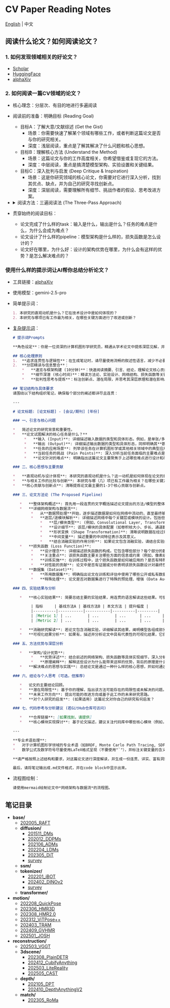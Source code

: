 # CV Paper Reading Notes

[English](./README_EN.md) | 中文

## 阅读什么论文？如何阅读论文？

### 1. 如何发现领域相关的好论文？

- [Scholar](https://www.scholar-inbox.com/)
- [HuggingFace](https://huggingface.co/papers/)
- [alphaXiv](https://www.alphaxiv.org/)

### 2. 如何阅读一篇CV领域的论文？

- 核心理念：分层次、有目的地进行多遍阅读
- 阅读前的准备：明确目标 (Reading Goal)
  - 目标A：了解大意/文献综述 (Get the Gist)
    - 场景：你需要快速了解某个领域有哪些工作，或者判断这篇论文是否与你的研究相关。
    - 深度：浅层阅读，重点是了解其解决了什么问题和核心思想。
  - 目标B：理解核心方法 (Understand the Method)
    - 场景：这篇论文与你的工作高度相关，你希望借鉴或复现它的方法。
    - 深度：中层阅读，重点是搞清楚模型架构、实验设置和关键结果。
  - 目标C：深入批判与启发 (Deep Critique & Inspiration)
    - 场景：这是你研究领域的核心论文，你需要对它进行深入分析，找到其优点、缺点，并为自己的研究寻找创新点。
    - 深度：深层阅读，需要理解所有细节、挑战作者的假设、思考改进方案。
- <details>
  <summary>阅读方法：三遍阅读法 (The Three-Pass Approach)</summary>

  - 第一遍：鸟瞰全局，建立框架 (5-10分钟)

    - 目标：快速判断论文的相关性，并建立对文章的宏观理解。**只关注“是什么”和“好不好”**。
    - 主次顺序与阅读内容：
      1. **标题 (Title)**：快速了解主题。
      2. **摘要 (Abstract)**：这是全文的精华。仔细阅读，找几个答案：
         1. 背景 (Context)：这是什么领域的问题？
         2. 问题 (Problem**)**：他们具体解决了什么痛点？
         3. 方法 (Method)：他们提出了什么核心方法？
         4. 结果 (Results)：他们的结果有多好？
      3. **图和表 (Figures & Tables)**：**这是 CV 论文的灵魂**
         1. 优先看架构图 (Architecture Figure)：它比文字更直观地展示了模型的结构。
         2. 再看结果表 (Results Table)：找到主要的结果表格，关注他们的方法（通常是加粗的那一行）和 SOTA (State-of-the-Art) 或关键基线 (Baseline) 的对比。指标是提升了还是下降了？
         3. 最后看效果图 (Qualitative Results)：看看他们生成的图像、检测框或分割结果，直观感受效果好坏。
      4. 引言 (Introduction)：快速浏览，重点阅读**最后一段**。作者通常会在这里明确总结本文的贡献点 (Contributions)。
      5. 结论 (Conclusion)：快速阅读，它会重申论文的核心思想和成果，并指出未来的研究方向。
    - 第一遍读完后，你应该能回答：
      - 这篇论文解决了什么问题？
      - 它的核心思想是什么？
      - 它的主要成果是什么？
      - 这篇论文值得我花更多时间吗？

  - 第二遍：深入细节，理解方法 (约1小时)

    - 目标：搞清楚方法的具体实现细节。**重点关注“怎么做”和“怎么评”**。
    - 主次顺序与阅读内容：
      1. **方法论 (Methodology / Approach)**：这是本轮的阅读核心。
         1. 仔细重读架构图，并与正文描述进行对应，确保你理解数据是如何在模型中流动的。
         2. 关注关键模块：作者通常会详细介绍他们提出的创新点（例如，一个新的注意力模块、一个新的损失函数）。理解这些模块的输入、输出和内部计算逻辑。
         3. 标记不懂的术语和公式：暂时不要卡在复杂的数学推导上，先标记下来，尝试理解公式的**物理意义**（目的）。
      2. **实验设置 (Experiments / Implementation Details)**：
         1. 数据集 (Datasets)：他们用了哪些公开数据集？（如 ImageNet, COCO）
         2. 评估指标 (Evaluation Metrics)：他们用什么指标来衡量好坏？（如 mAP, IoU, PSNR）
         3. 基线模型 (Baselines)：他们主要和谁进行比较？
         4. 训练细节：学习率、优化器、数据增强等。这些信息对于复现至关重要。
      3. **消融实验 (Ablation Studies)**：**这是 CV 论文中极其重要的部分！**
         1. 作者会通过“控制变量”的方式，逐一移除或替换他们提出的新模块，以证明**每个创新点都是有效的**。仔细阅读这部分，可以让你深刻理解作者的设计思路和每个组件的贡献。
    - 第二遍读完后，你应该能：
      - 向别人清晰地解释这个模型的工作原理。
      - 理解作者是如何通过实验来证明他们的方法是有效的。
      - 对如何复现这篇论文有一个大致的规划。

  - 第三遍：批判性思考，“虚拟复现” (1-N小时)

    - 目标：达到专家级的理解，能够批判性地评估该工作，并从中获得启发。**重点关注“为什么”和“如果”**。
    - 主次顺序与阅读内容：
      1. 深入推导数学细节：回到第二遍中标记的公式，尝试从头到尾推导一遍。确保你理解其中的每一个假设。
      2. 批判性地审视方法和实验：
         1. 提问“为什么”：作者**为什么**要这么设计？有没有其他更好的选择？
         2. 寻找“漏洞”：实验对比是否公平？有没有“炼丹”的嫌疑？他们报告的指标是否掩盖了某些方面的性能下降？有没有他们刻意回避比较的强大基线？
         3. 思考局限性 (Limitations)：这个方法在什么情况下可能会失效？
      3. 精读相关工作 (Related Work)：
         1. 在理解了本文工作后，再回过头去精读相关工作部分。这能帮助你更清晰地定位这篇论文在整个领域知识图谱中的位置，理解它的**真正创新点**在哪里。
      4. 寻找启发点 (Inspiration)：
         1. 提问“如果”：**如果**我把这个模块用到我自己的任务中，会怎么样？**如果**我把 A 方法和 B 方法的优点结合起来，会怎么样？
         2. 关注结论中提到的**未来工作 (Future Work)**，这通常是很好的研究方向。
    - 第三遍读完后，你应该能：
      - 像审稿人一样，对这篇论文的优点和缺点进行全面评价。
      - 产生新的研究想法，或者知道如何将它应用到你的项目中。
      - （理想情况下）能够着手复现论文的核心代码。

  </details>

- 贯穿始终的阅读目标：
  - 论文完成了什么样的task：输入是什么，输出是什么？任务的难点是什么，为什么会成为难点？
  - 论文设计了什么样的pipeline：模型架构是什么样的，损失函数是怎么设计的？
  - 论文好在哪里，为什么好：设计的架构优势在哪里，为什么会有这样的优势？是怎么解决难点的？

### 使用什么样的提示词让AI帮你总结分析论文？

- 工具链接：[alphaXiv](https://www.alphaxiv.org/)
- 使用模型：gemini-2.5-pro
- 简单提示词：
  ```markdown
  1. 本研究的直观动机是什么？它在技术设计中是如何体现的？
  2. 本研究与哪项已有工作最为相关，在哪些关键方面进行了改进或创新？
  ```
- [复杂提示词](./.prompts/cv_paper_notes_cn.md)：
  ```markdown
  # 提示词Prompts
  
  **角色设定**：你是一位资深的计算机图形学研究员，精通从学术论文中提炼深层见解，并能以高度连贯和逻辑严谨的语言组织笔记。你的目标是生成一份不仅信息全面，而且易于理解和回顾的深度研究笔记。
  
  ## 核心处理原则
  1.  **追求连贯性与逻辑性**：在生成笔记时，请尽量使用流畅的叙述性语言，减少不必要的分点和孤立的段落。确保各个分析模块之间有自然的过渡和逻辑关联，形成一篇浑然一体的深度解读。
  2.  **分层精读与信息整合**：
      *   **速览与框架构建 (10分钟)**：快速阅读摘要、引言、结论，理解论文核心贡献和大致脉络。
      *   **细节深潜 (核心时间)**：精读方法论、实验设计、网络结构、损失函数等关键章节。
      *   **批判性思考与提炼**：标注创新点、潜在局限，并思考其深层原理和潜在影响。
  
  ## 笔记结构与具体要求
  请围绕以下结构组织笔记，确保每个部分的阐述都详尽且连贯：
  
  ---
  
  # 论文标题: [论文标题] - [会议/期刊] [年份]
  
  ### 一、引言与核心问题
  
  *   简述论文的研究背景和重要性。
  *   **论文试图解决的核心任务是什么？**
       *   **输入 (Input)**: 详细描述输入数据的类型和具体形态。例如，是单张/多张图像、点云、文本描述还是其他？请明确指出其**数据维度/Shape**（例如，对于图像是 `[Batch_size, Channels, Height, Width]`，对于点云是 `[Batch_size, Num_points, Feature_dim]`）。如果输入设计有特殊之处（如特定的编码方式、多模态输入融合等），请有条理地展开介绍。
       *   **输出 (Output)**: 详细描述输出数据的类型和具体形态，同样明确其**数据维度/Shape**。例如，是生成图像、3D模型、分割掩码、变换参数还是其他？
       *   **任务的应用场景**: 列举该任务在计算机图形学或其他相关领域中的典型应用场景。
       *   **当前任务的挑战 (Pain Points)**: 深入分析当前任务面临的主要难点是什么？为什么这些会成为难点（例如，计算复杂度高、数据稀疏性、真实感不足、泛化能力弱等）？
       *   **论文针对的难点**: 明确指出这篇论文主要聚焦于上述哪些难点进行设计和改进。
  
  ### 二、核心思想与主要贡献
  
  *   **直观动机与设计体现**: 本研究的直观动机是什么？这一动机是如何体现在论文的技术设计中的？
  *   **与相关工作的比较与创新**: 本研究与哪（几）项已有工作最为相关？在哪些关键方面对这些相关工作进行了改进或提出了新的思路？
  *   **核心贡献与创新点**: 清晰提炼论文最主要的1-3个核心贡献与创新点。
  
  ### 三、论文方法论 (The Proposed Pipeline)
  
     *   **整体架构概述**: 首先用一段连贯的文字概括描述论文提出的方法/模型的整体Pipeline。
     *   **详细网络架构与数据流**:
          *   从**数据预处理**开始，逐步描述数据是如何在网络中流动的，直至最终输出。
          *   **逐层/逐模块解析**: 详细描述网络中每个关键层或模块的设计。包括但不限于：
              *   **层/模块类型**: (例如，Convolutional Layer, Transformer Encoder, Attention Mechanism, Custom-designed Block等)。
              *   **设计细节**: 该层/模块的具体配置（如卷积核大小、步长、通道数变化、激活函数、归一化方式等）。如果某个模块设计新颖或至关重要，请详细解释其内部结构和工作原理。
              *   **形状变换 (Shape Transformation)**: 清晰说明数据在经过每一层/模块后的**形状 (Shape) 或维度变化**。
              *   **中间变量**: 描述重要的中间特征表示及其意义。
              *   **结合消融实验的作用分析**: 如果论文包含消融实验，请结合实验结果阐述每个关键层/模块或数据处理步骤对最终性能的具体贡献和作用。
     *   **损失函数 (Loss Function)**:
          *   **设计理念**: 详细描述损失函数的构成。它包含哪些部分？每个部分的数学形式是什么？
          *   **关注重点**: 该损失函数主要关注哪些方面的信息或约束（例如，像素级重建、感知相似性、结构一致性、对抗性损失等）？
          *   **训练实施**: 在训练过程中，这个损失函数是如何被应用的？是否有特殊的加权或调度策略？
          *   **对性能的贡献**: 论文中是否有证据或分析表明该损失函数设计对最终性能的具体贡献？
     *   **数据集 (Dataset)**:
          *   **所用数据集**: 明确指出论文在训练和评估中使用了哪些公开或私有数据集。
          *   **特殊处理**: 论文是否对数据集进行了特殊的预处理、增强 (Data Augmentation)、筛选或构建？如有，请描述具体方法及其声明的目的或效果。
  
  ### 四、实验结果与分析
  
     *   **核心实验结果**: 简要总结主要的实验结果，用连贯的语言解读这些结果。可使用论文中的关键对比表格辅助说明，但重点在于解读。请严格使用论文中的数据，严禁编造数据。
  
          | 指标     | 基线方法A | 基线方法B | 本文方法 | 提升幅度 |
          |----------|-----------|-----------|----------|---------|
          | [Metric 1] | ...       | ...       | ...      | ...     |
          | [Metric 2] | ...       | ...       | ...      | ...     |
  
     *   **消融研究解读**: 若论文包含消融实验，详细解读其结果，阐明模型各组成部分的必要性和贡献。
     *   **可视化结果分析**: 如果有，描述并分析论文中具有代表性的可视化结果，它们如何证明方法的有效性。
  
  ### 五、方法优势与深层分析
  
     *   **架构/设计优势**:
          *   **优势详述**: 结合前述的网络架构、损失函数等具体实现细节，深入分析论文提出的方法为什么具有优势。例如，是因为更高效的特征提取、更鲁棒的优化目标、对特定数据模式的更好适应，还是其他原因？
          *   **原理阐释**: 解释这些设计为什么能带来这样的优势，背后的原理是什么？
     *   **解决难点的思想与实践**: 总结论文是通过一种什么样的核心思想，并如何通过具体的模型设计、训练策略等手段，在实践中有效解决其针对的核心难点的。
  
  ### 六、结论与个人思考 (可选，但推荐)
  
     *   论文的主要结论回顾。
     *   **潜在局限性**: 基于你的理解，指出该方法可能存在的局限性或未解决的问题。
     *   **未来工作方向**: 提出可能的改进方向或基于此工作的未来研究思路。
     *   **对个人研究的启发**: (如果适用) 这篇论文对你自己的研究有何启发？
  
  ### 七、代码参考与分析建议 (若GitHub仓库可访问)
  
     *   **仓库链接**: [如果找到，请提供]
     *   **核心模块实现探讨**: 基于论文描述，建议关注代码库中哪些核心模块（例如，新颖的网络层、关键的算法流程）的实现。如果时间允许且代码可读性高，可简要讨论代码实现与论文描述的一致性或关键实现技巧。若不进行详细代码分析，则建议读者自行查阅并关注特定模块，例如："建议读者查阅作者提供的代码[链接]，重点关注[模块A]和[模块B]的实现，以理解其具体工作方式和参数配置。"
  
  ---
  
  **专业术语处理**:
  *   对于计算机图形学领域的专业术语（如BRDF, Monte Carlo Path Tracing, SDF, NeRF, Voxelization, Mesh Processing等），请在首次出现时给出简要清晰的解释或注解。
  *   数学公式及数学符号尽量使用LaTeX格式呈现（不要使用"`"），并标注关键变量的含义。
  
  **请严格按照上述结构和要求，对这篇论文进行深度解读，并生成一份连贯、详实、富有洞察力的研究笔记。**
  
  最后，请将笔记输出成.md文件格式，并在code block中显示出来。
  ```

- 流程图绘制：

  ```markdown
  请使用mermaid绘制论文中*网络架构与数据流*的流程图。
  ```

## 笔记目录

- **base/**
  - [202005_RAFT](base/202005_RAFT.md)
  - **diffusion/**
    - [201511_DMs](base/diffusion/201511_DMs.md)
    - [202012_DDPMs](base/diffusion/202012_DDPMs.md)
    - [202106_ADMs](base/diffusion/202106_ADMs.md)
    - [202204_LDMs](base/diffusion/202204_LDMs.md)
    - [202305_DiT](base/diffusion/202305_DiT.md)
    - [survey](base/diffusion/survey.md)
  - **ssm/**
  - **tokenizer/**
    - [202201_iBOT](base/tokenizer/202201_iBOT.md)
    - [202402_DINOv2](base/tokenizer/202402_DINOv2.md)
    - [survey](base/tokenizer/survey.md)
  - **transformer/**
- **motion/**
  - [202208_QuickPose](motion/202208_QuickPose.md)
  - [202306_HMR3D](motion/202306_HMR3D.md)
  - [202308_HMR2.0](motion/202308_HMR2.0.md)
  - [202312_ViTPose++](motion/202312_ViTPose++.md)
  - [202403_TRAM](motion/202403_TRAM.md)
  - [202409_GVHMR](motion/202409_GVHMR.md)
  - [202501_JOSH](motion/202501_JOSH.md)
- **reconstruction/**
  - [202503_VGGT](reconstruction/202503_VGGT.md)
  - **3dscene/**
    - [202308_PlainDETR](reconstruction/3dscene/202308_PlainDETR.md)
    - [202412_CubifyAnything](reconstruction/3dscene/202412_CubifyAnything.md)
    - [202503_LiteReality](reconstruction/3dscene/202503_LiteReality.md)
    - [202505_CAST](reconstruction/3dscene/202505_CAST.md)
  - **depth/**
    - [202105_DPT](reconstruction/depth/202105_DPT.md)
    - [202410_DepthAnythingV2](reconstruction/depth/202410_DepthAnythingV2.md)
  - **match/**
    - [202305_RoMa](reconstruction/match/202305_RoMa.md)
